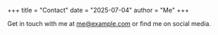 +++
title = "Contact"
date = "2025-07-04"
author = "Me"
+++

Get in touch with me at me@example.com or find me on social media.